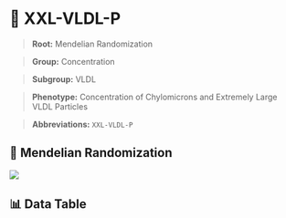 # 🧪 XXL-VLDL-P

> **Root:** Mendelian Randomization

> **Group:** Concentration  

> **Subgroup:** VLDL

> **Phenotype:** Concentration of Chylomicrons and Extremely Large VLDL Particles  

> **Abbreviations:** `XXL-VLDL-P`

## 🧬 Mendelian Randomization  

<img src="/MR/Figures/Inverse/XXLhengxianVLDLhengxianP.png"/>


## 📊 Data Table


<CsvTableMRI src="/public/MR/Data/Inverse/XXLhengxianVLDLhengxianP.csv"/>

